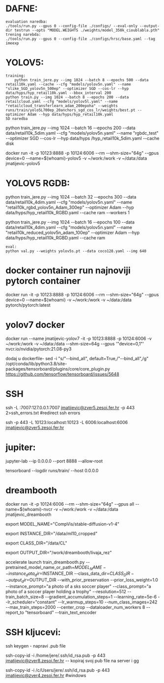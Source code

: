 
# DAFNE:
    evaluation naredba: 
    ./tools/run.py --gpus 0 --config-file ./configs/ --eval-only --output-dir testrun --opts "MODEL.WEIGHTS ./weights/model_350k_cioublabla.pth" 
    trening narebda:
    ./tools/run.py --gpus 0 --config-file ./configs/hrsc/base.yaml --tag imeexp


# YOLOV5:
    training:
        python train_jere.py --img 1024 --batch 8 --epochs 500 --data retail10k.yaml --cache --cfg "models/yolov5n.yaml" --name "slike_SGD_yolov5n_500ep" --optimizer SGD --cos-lr --hyp data/hyps/hyp_retail10k.yaml --bbox_interval 200
    python train.py --img 1024 --batch 8 --epochs 200 --data retailcloud.yaml --cfg "models/yolov5l.yaml" --name "retailcloud_transferlearn_adam_200epoha" --weights runs/train/yolo5L700ep_20anchors_sgd_cos_lr/weights/best.pt --optimizer Adam --hyp data/hyps/hyp_retail10k.yaml
    5D naredba
 python train_jere.py --img 1024 --batch 16 --epochs 200 --data data/retail10k_5dim.yaml --cfg "models/yolov5n.yaml" --name "rgbdc_test" --optimizer SGD --cos-lr --hyp data/hyps    /hyp_retail10k_5dim.yaml --cache disk
    
 docker run -it -p 10123:8888 -p 10124:6006 --rm --shm-size="64g" --gpus device=0 --name=$(whoami)-yolov5 -v ~/work:/work -v ~/data:/data jmatijevic-yolov5


# YOLOV5 RGDB:
python train_jere.py --img 1024 --batch 32 --epochs 300 --data data/retail10k_4dim.yaml --cfg "models/yolov5n.yaml" --name "retail10k_rgbd_yolov5n_Adam_300ep" --optimizer Adam --hyp data/hyps/hyp_retail10k_RGBD.yaml --cache ram --workers 1

python train_jere.py --img 1024 --batch 16 --epochs 100 --data data/retail10k_4dim.yaml --cfg "models/yolov5n.yaml" --name "retail10k_reduced_yolov5n_adam_100ep" --optimizer Adam --hyp data/hyps/hyp_retail10k_RGBD.yaml --cache ram 

    eval:
    python val.py --weights yolov5s.pt --data coco128.yaml --img 640
    

# docker container run najnoviji pytorch container
docker run -it -p 10123:8888 -p 10124:6006 --rm --shm-size="64g" --gpus device=0 --name=$(whoami) -v ~/work:/work -v ~/data:/data pytorch/pytorch:latest

# yolov7 docker
docker run --name jmatijevic-yolov7 -it -p 10123:8888 -p 10124:6006 -v ~/work:/work -v ~/data:/data --shm-size=64g --gpus '"device=0,1"' nvcr.io/nvidia/pytorch:21.08-py3

dodaj u dockerfile- sed -i "s/\"--bind_all\", default=True,/\"--bind_all\",/g" /opt/conda/lib/python3.8/site-packages/tensorboard/plugins/core/core_plugin.py
https://github.com/tensorflow/tensorboard/issues/5648

# SSH 
ssh -L :7007:127.0.0.1:7007 jmatijevic@zver5.zesoi.fer.hr -p 443 2>ssh_errors.txt #redirect ssh errors

ssh -p 443 -L 10123:localhost:10123 -L 6006:localhost:6006 jmatijevic@zver5.zesoi.fer.hr



# jupiter: 
jupyter-lab --ip 0.0.0.0 --port 8888 --allow-root

tensorboard --logdir runs/train/ --host 0.0.0.0

# dreambooth
docker run -it -p 10124:6006 --rm --shm-size="64g" --gpus all --name=$(whoami)-nvcr -v ~/work:/work -v ~/data:/data jmatijevic_dreambooth

export MODEL_NAME="CompVis/stable-diffusion-v1-4"

export INSTANCE_DIR="/data/ml10_cropped"

export CLASS_DIR="/data/CL"

export OUTPUT_DIR="/work/dreambooth/livaja_rez"


accelerate launch train_dreambooth.py --pretrained_model_name_or_path=$MODEL_NAME  --instance_data_dir=$INSTANCE_DIR --class_data_dir=$CLASS_DIR --output_dir=$OUTPUT_DIR --with_prior_preservation --prior_loss_weight=1.0 --instance_prompt="a photo of a sks soccer player" --class_prompt="a photo of a soccer player holding a trophy" --resolution=512 --train_batch_size=8 --gradient_accumulation_steps=1 --learning_rate=5e-6 --lr_scheduler="constant" --lr_warmup_steps=10 --num_class_images=242 --max_train_steps=2000 --center_crop --dataloader_num_workers 8 --report_to "tensorboard" --train_text_encoder

# SSH kljucevi:
ssh keygen - napravi .pub file

ssh-copy-id -i /home/jere/.ssh/id_rsa.pub -p 443 jmatijevic@zver8.zesoi.fer.hr -- kopiraj svoj pub file na server i gg

ssh-copy-id -i /c/Users/jere/.ssh/id_rsa.pub -p 443 jmatijevic@zver4.zesoi.fer.hr #windows
